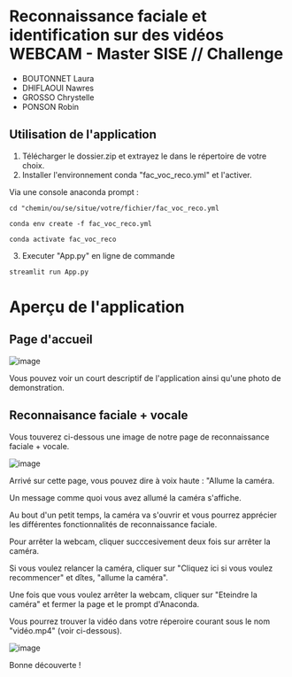 # Reconnaissance faciale et identification sur des vidéos WEBCAM - Master SISE // Challenge 

* BOUTONNET Laura
* DHIFLAOUI Nawres
* GROSSO Chrystelle
* PONSON Robin

## Utilisation de l'application

1. Télécharger le dossier.zip et extrayez le dans le répertoire de votre choix. 
2. Installer l'environnement conda "fac_voc_reco.yml" et l'activer.

Via une console anaconda prompt :
```
cd "chemin/ou/se/situe/votre/fichier/fac_voc_reco.yml

conda env create -f fac_voc_reco.yml 

conda activate fac_voc_reco
```

3. Executer  "App.py" en ligne de commande
```
streamlit run App.py
```

# Aperçu de l'application

## Page d'accueil 

![image](https://user-images.githubusercontent.com/83652394/224171278-fab90270-ca39-4225-b8cb-7d5b209b8d04.png)

Vous pouvez voir un court descriptif de l'application ainsi qu'une photo de demonstration.

## Reconnaisance faciale + vocale 

Vous touverez ci-dessous une image de notre page de reconnaissance faciale + vocale. 

![image](https://user-images.githubusercontent.com/83652394/224178169-042e8ce7-033e-4693-8550-38d7c4773ccf.png) 

Arrivé sur cette page, vous pouvez dire à voix haute : "Allume la caméra. 

Un message comme quoi vous avez allumé la caméra s'affiche. 

Au bout d'un petit temps, la caméra va s'ouvrir et vous pourrez apprécier les différentes fonctionnalités de reconnaissance faciale.

Pour arrêter la webcam, cliquer succcesivement deux fois sur arrêter la caméra.

Si vous voulez relancer la caméra, cliquer sur "Cliquez ici si vous voulez recommencer" et dîtes, "allume la caméra". 

Une fois que vous voulez arrêter la webcam, cliquer sur "Eteindre la caméra" et fermer la page et le prompt d'Anaconda. 

Vous pourrez trouver la vidéo dans votre réperoire courant sous le nom "vidéo.mp4" (voir ci-dessous).

![image](https://user-images.githubusercontent.com/83652394/224183069-6d4ee171-40c2-4a47-adb6-a065e5cbaff5.png)

Bonne découverte !





